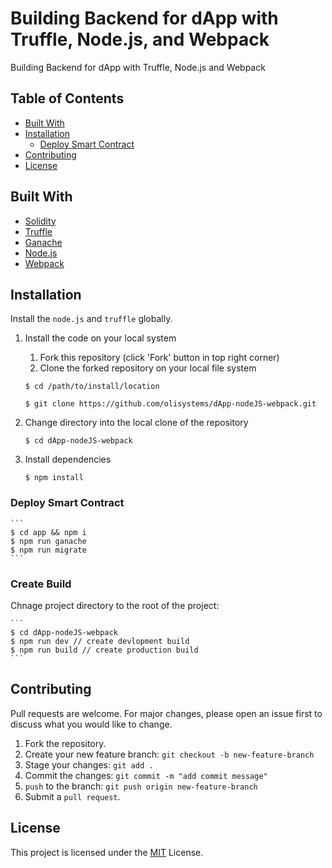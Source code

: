 # Building Backend for dApp with Truffle, Node.js, and Webpack

Building Backend for dApp with Truffle, Node.js and Webpack

## Table of Contents

- [Built With](#built-with)
- [Installation](#installation)
  - [Deploy Smart Contract](#deploy-smart-contract)
- [Contributing](#contributing)
- [License](#license)

## Built With

- [Solidity](https://solidity.readthedocs.io/en/v0.6.12/)
- [Truffle](https://www.trufflesuite.com/)
- [Ganache](https://www.trufflesuite.com/ganache)
- [Node.js](https://nodejs.org/en/)
- [Webpack](https://webpack.js.org/)

## Installation

Install the `node.js` and `truffle` globally.

1. Install the code on your local system

   1. Fork this repository (click 'Fork' button in top right corner)
   2. Clone the forked repository on your local file system

   ```
   $ cd /path/to/install/location

   $ git clone https://github.com/olisystems/dApp-nodeJS-webpack.git
   ```

2. Change directory into the local clone of the repository

   ```
   $ cd dApp-nodeJS-webpack
   ```

3. Install dependencies

   ```
   $ npm install
   ```

### Deploy Smart Contract

    ```
    $ cd app && npm i
    $ npm run ganache
    $ npm run migrate
    ```

### Create Build

Chnage project directory to the root of the project:

    ```
    $ cd dApp-nodeJS-webpack
    $ npm run dev // create devlopment build
    $ npm run build // create production build
    ```

## Contributing

Pull requests are welcome. For major changes, please open an issue first to discuss what you would like to change.

1. Fork the repository.
2. Create your new feature branch: `git checkout -b new-feature-branch`
3. Stage your changes: `git add .`
4. Commit the changes: `git commit -m "add commit message"`
5. `push` to the branch: `git push origin new-feature-branch`
6. Submit a `pull request`.

## License

This project is licensed under the [MIT](./LICENSE) License.
